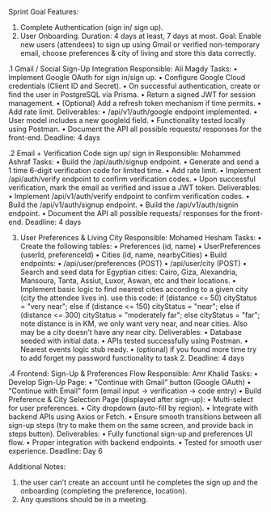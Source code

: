 Sprint Goal
Features:

1. Complete Authentication (sign in/ sign up).
2. User Onboarding.
   Duration: 4 days at least, 7 days at most.
   Goal: Enable new users (attendees) to sign up using Gmail or verified non-temporary email, choose preferences & city of living and store this data correctly.

.1 Gmail / Social Sign-Up Integration
Responsible: Ali Magdy
Tasks:
• Implement Google OAuth for sign in/sign up.
• Configure Google Cloud credentials (Client ID and Secret).
• On successful authentication, create or find the user in PostgreSQL via Prisma.
• Return a signed JWT for session management.
• (Optional) Add a refresh token mechanism if time permits.
• Add rate limit.
Deliverables:
• /api/v1/auth/google endpoint implemented.
• User model includes a new googleId field.
• Functionality tested locally using Postman.
• Document the API all possible requests/ responses for the front-end.
Deadline: 4 days

.2 Email + Verification Code sign up/ sign in
Responsible: Mohammed Ashraf
Tasks:
• Build the /api/auth/signup endpoint.
• Generate and send a 1 time 6-digit verification code for limited time.
• Add rate limit.
• Implement /api/auth/verify endpoint to confirm verification codes.
• Upon successful verification, mark the email as verified and issue a JWT token.
Deliverables:
• Implement /api/v1/auth/verify endpoint to confirm verification codes.
• Build the /api/v1/auth/signup endpoint.
• Build the /api/v1/auth/signin endpoint.
• Document the API all possible requests/ responses for the front-end.
Deadline: 4 days

3. User Preferences & Living City
   Responsible: Mohamed Hesham
   Tasks:
   • Create the following tables:
   • Preferences (id, name)
   • UserPreferences (userId, preferenceId)
   • Cities (id, name, nearbyCities)
   • Build endpoints:
   • /api/user/preferences (POST)
   • /api/user/city (POST)
   • Search and seed data for Egyptian cities: Cairo, Giza, Alexandria, Mansoura, Tanta, Assiut, Luxor, Aswan, etc and their locations.
   • Implement basic logic to find nearest cities according to a given city (city the attendee lives in). use this code:
   if (distance <= 50) cityStatus = "very near";
   else if (distance <= 150) cityStatus = "near";
   else if (distance <= 300) cityStatus = "moderately far";
   else cityStatus = "far";
   note distance is in KM, we only want very near, and near cities. Also may be a city doesn’t have any near city.
   Deliverables:
   • Database seeded with initial data.
   • APIs tested successfully using Postman.
   • Nearest events logic stub ready.
   • (optional) if you found more time try to add forget my password functionality to task 2.
   Deadline: 4 days

.4 Frontend: Sign-Up & Preferences Flow
Responsible: Amr Khalid
Tasks:
• Develop Sign-Up Page:
• “Continue with Gmail” button (Google OAuth)
• “Continue with Email” form (email input → verification → code entry)
• Build Preference & City Selection Page (displayed after sign-up):
• Multi-select for user preferences.
• City dropdown (auto-fill by region).
• Integrate with backend APIs using Axios or Fetch.
• Ensure smooth transitions between all sign-up steps (try to make them on the same screen, and provide back in steps button).
Deliverables:
• Fully functional sign-up and preferences UI flow.
• Proper integration with backend endpoints.
• Tested for smooth user experience.
Deadline: Day 6

Additional Notes:

1. the user can’t create an account until he completes the sign up and the onboarding (completing the preference, location).
2. Any questions should be in a meeting.